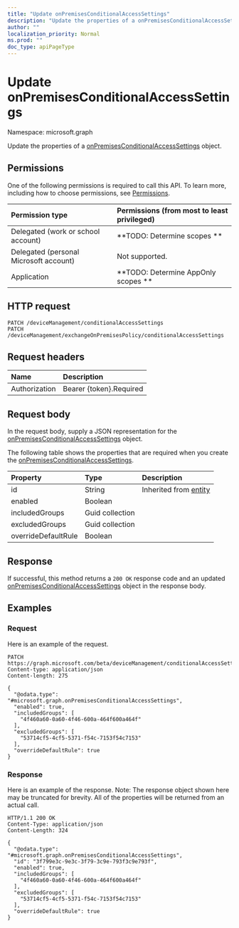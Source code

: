 ```yaml
---
title: "Update onPremisesConditionalAccessSettings"
description: "Update the properties of a onPremisesConditionalAccessSettings object."
author: ""
localization_priority: Normal
ms.prod: ""
doc_type: apiPageType
---
```


# Update onPremisesConditionalAccessSettings

Namespace: microsoft.graph

Update the properties of a [onPremisesConditionalAccessSettings](../resources/onpremisesconditionalaccesssettings.md) object.

## Permissions
One of the following permissions is required to call this API. To learn more, including how to choose permissions, see [Permissions](/concepts/permissions-reference.md).

|Permission type|Permissions (from most to least privileged)|
|:---|:---|
|Delegated (work or school account)|**TODO: Determine scopes **|
|Delegated (personal Microsoft account)|Not supported.|
|Application|**TODO: Determine AppOnly scopes **|

## HTTP request
<!-- {
  "blockType": "ignored"
}
-->
``` http
PATCH /deviceManagement/conditionalAccessSettings
PATCH /deviceManagement/exchangeOnPremisesPolicy/conditionalAccessSettings
```

## Request headers
|Name|Description|
|:---|:---|
|Authorization|Bearer {token}.Required|

## Request body
In the request body, supply a JSON representation for the [onPremisesConditionalAccessSettings](../resources/onpremisesconditionalaccesssettings.md) object.

The following table shows the properties that are required when you create the [onPremisesConditionalAccessSettings](../resources/onpremisesconditionalaccesssettings.md).

|Property|Type|Description|
|:---|:---|:---|
|id|String| Inherited from [entity](../resources/entity.md)|
|enabled|Boolean||
|includedGroups|Guid collection||
|excludedGroups|Guid collection||
|overrideDefaultRule|Boolean||



## Response
If successful, this method returns a `200 OK` response code and an updated [onPremisesConditionalAccessSettings](../resources/onpremisesconditionalaccesssettings.md) object in the response body.

## Examples

### Request
Here is an example of the request.
<!-- {
  "blockType": "request",
  "name": "update_onpremisesconditionalaccesssettings"
}
-->
``` http
PATCH https://graph.microsoft.com/beta/deviceManagement/conditionalAccessSettings
Content-type: application/json
Content-length: 275

{
  "@odata.type": "#microsoft.graph.onPremisesConditionalAccessSettings",
  "enabled": true,
  "includedGroups": [
    "4f460a60-0a60-4f46-600a-464f600a464f"
  ],
  "excludedGroups": [
    "53714cf5-4cf5-5371-f54c-7153f54c7153"
  ],
  "overrideDefaultRule": true
}
```

### Response
Here is an example of the response. Note: The response object shown here may be truncated for brevity. All of the properties will be returned from an actual call.
<!-- {
  "blockType": "response",
  "truncated": true
}
-->
``` http
HTTP/1.1 200 OK
Content-Type: application/json
Content-Length: 324

{
  "@odata.type": "#microsoft.graph.onPremisesConditionalAccessSettings",
  "id": "3f799e3c-9e3c-3f79-3c9e-793f3c9e793f",
  "enabled": true,
  "includedGroups": [
    "4f460a60-0a60-4f46-600a-464f600a464f"
  ],
  "excludedGroups": [
    "53714cf5-4cf5-5371-f54c-7153f54c7153"
  ],
  "overrideDefaultRule": true
}
```

